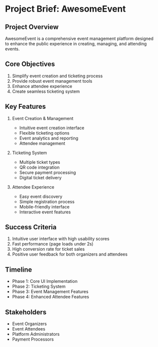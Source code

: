 # Project Brief: AwesomeEvent

## Project Overview
AwesomeEvent is a comprehensive event management platform designed to enhance the public experience in creating, managing, and attending events.

## Core Objectives
1. Simplify event creation and ticketing process
2. Provide robust event management tools
3. Enhance attendee experience
4. Create seamless ticketing system

## Key Features
1. Event Creation & Management
   - Intuitive event creation interface
   - Flexible ticketing options
   - Event analytics and reporting
   - Attendee management

2. Ticketing System
   - Multiple ticket types
   - QR code integration
   - Secure payment processing
   - Digital ticket delivery

3. Attendee Experience
   - Easy event discovery
   - Simple registration process
   - Mobile-friendly interface
   - Interactive event features

## Success Criteria
1. Intuitive user interface with high usability scores
2. Fast performance (page loads under 2s)
3. High conversion rate for ticket sales
4. Positive user feedback for both organizers and attendees

## Timeline
- Phase 1: Core UI Implementation
- Phase 2: Ticketing System
- Phase 3: Event Management Features
- Phase 4: Enhanced Attendee Features

## Stakeholders
- Event Organizers
- Event Attendees
- Platform Administrators
- Payment Processors 